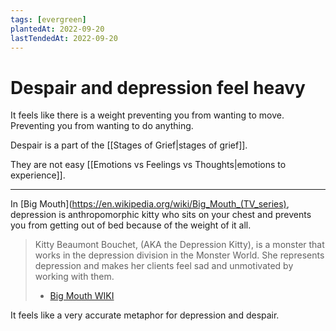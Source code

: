 ```yaml
---
tags: [evergreen]
plantedAt: 2022-09-20
lastTendedAt: 2022-09-20
---
```


# Despair and depression feel heavy

It feels like there is a weight preventing you from wanting to move. Preventing you from wanting to do anything.

Despair is a part of the [[Stages of Grief|stages of grief]].

They are not easy [[Emotions vs Feelings vs Thoughts|emotions to experience]].

---

In [Big Mouth](https://en.wikipedia.org/wiki/Big_Mouth_(TV_series), depression is anthropomorphic kitty who sits on your chest and prevents you from getting out of bed because of the weight of it all.

> Kitty Beaumont Bouchet, (AKA the Depression Kitty), is a monster that works in the depression division in the Monster World. She represents depression and makes her clients feel sad and unmotivated by working with them.
> - [Big Mouth WIKI](https://bigmouth.fandom.com/wiki/Kitty_Bouchet)

It feels like a very accurate metaphor for depression and despair.
